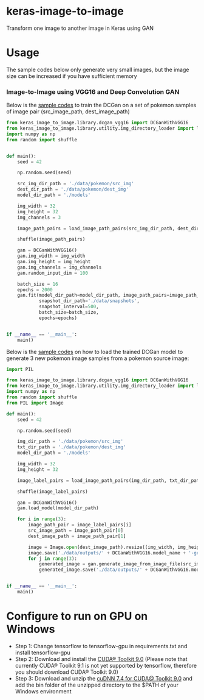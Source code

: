 # keras-image-to-image

Transform one image to another image in Keras using GAN

# Usage

The sample codes below only generate very small images, but the image size can be increased if you have sufficient
memory 

### Image-to-Image using VGG16 and Deep Convolution GAN

Below is the [sample codes](demo/dcgan_vgg16_train.py) to train the DCGan on a set of pokemon samples of image pair 
(src_image_path, dest_image_path)

```python
from keras_image_to_image.library.dcgan_vgg16 import DCGanWithVGG16
from keras_image_to_image.library.utility.img_directory_loader import load_image_path_pairs
import numpy as np
from random import shuffle


def main():
    seed = 42

    np.random.seed(seed)

    src_img_dir_path = './data/pokemon/src_img'
    dest_dir_path = './data/pokemon/dest_img'
    model_dir_path = './models'

    img_width = 32
    img_height = 32
    img_channels = 3

    image_path_pairs = load_image_path_pairs(src_img_dir_path, dest_dir_path)

    shuffle(image_path_pairs)

    gan = DCGanWithVGG16()
    gan.img_width = img_width
    gan.img_height = img_height
    gan.img_channels = img_channels
    gan.random_input_dim = 100

    batch_size = 16
    epochs = 2000
    gan.fit(model_dir_path=model_dir_path, image_path_pairs=image_path_pairs,
            snapshot_dir_path='./data/snapshots',
            snapshot_interval=500,
            batch_size=batch_size,
            epochs=epochs)


if __name__ == '__main__':
    main()

```

Below is the [sample codes](demo/dcgan_vgg16_generate.py) on how to load the trained DCGan model to generate
3 new pokemon image samples from a pokemon source image:

```python
import PIL

from keras_image_to_image.library.dcgan_vgg16 import DCGanWithVGG16
from keras_image_to_image.library.utility.img_directory_loader import load_image_path_pairs
import numpy as np
from random import shuffle
from PIL import Image

def main():
    seed = 42

    np.random.seed(seed)

    img_dir_path = './data/pokemon/src_img'
    txt_dir_path = './data/pokemon/dest_img'
    model_dir_path = './models'

    img_width = 32
    img_height = 32

    image_label_pairs = load_image_path_pairs(img_dir_path, txt_dir_path)

    shuffle(image_label_pairs)

    gan = DCGanWithVGG16()
    gan.load_model(model_dir_path)

    for i in range(3):
        image_path_pair = image_label_pairs[i]
        src_image_path = image_path_pair[0]
        dest_image_path = image_path_pair[1]

        image = Image.open(dest_image_path).resize((img_width, img_height), PIL.Image.ANTIALIAS)
        image.save('./data/outputs/' + DCGanWithVGG16.model_name + '-generated-' + str(i) + '-0.png')
        for j in range(3):
            generated_image = gan.generate_image_from_image_file(src_image_path)
            generated_image.save('./data/outputs/' + DCGanWithVGG16.model_name + '-generated-' + str(i) + '-' + str(j) + '.png')


if __name__ == '__main__':
    main()

```

# Configure to run on GPU on Windows

* Step 1: Change tensorflow to tensorflow-gpu in requirements.txt and install tensorflow-gpu
* Step 2: Download and install the [CUDA® Toolkit 9.0](https://developer.nvidia.com/cuda-90-download-archive) (Please note that
currently CUDA® Toolkit 9.1 is not yet supported by tensorflow, therefore you should download CUDA® Toolkit 9.0)
* Step 3: Download and unzip the [cuDNN 7.4 for CUDA@ Toolkit 9.0](https://developer.nvidia.com/cudnn) and add the
bin folder of the unzipped directory to the $PATH of your Windows environment 

